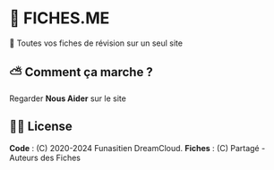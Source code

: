 # 📖 FICHES.ME
🎈 Toutes vos fiches de révision sur un seul site

## ⛅️ Comment ça marche ?
Regarder **Nous Aider** sur le site

## 🧙‍♂️ License
**Code** : (C) 2020-2024 Funasitien DreamCloud.
**Fiches** : (C) Partagé - Auteurs des Fiches
